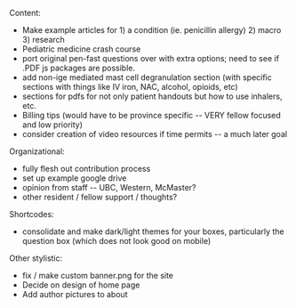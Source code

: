 Content:

- Make example articles for 1) a condition (ie. penicillin allergy) 2) macro 3) research
- Pediatric medicine crash course
- port original pen-fast questions over with extra options; need to see if .PDF js packages are possible.
- add non-ige mediated mast cell degranulation section (with specific sections with things like IV iron, NAC, alcohol, opioids, etc)
- sections for pdfs for not only patient handouts but how to use inhalers, etc.
- Billing tips (would have to be province specific -- VERY fellow focused and low priority)
- consider creation of video resources if time permits -- a much later goal

Organizational:

- fully flesh out contribution process
- set up example google drive
- opinion from staff -- UBC, Western, McMaster?
- other resident / fellow support / thoughts?

Shortcodes:

- consolidate and make dark/light themes for your boxes, particularly the question box (which does not look good on mobile)

Other stylistic:

- fix / make custom banner.png for the site
- Decide on design of home page
- Add author pictures to about
